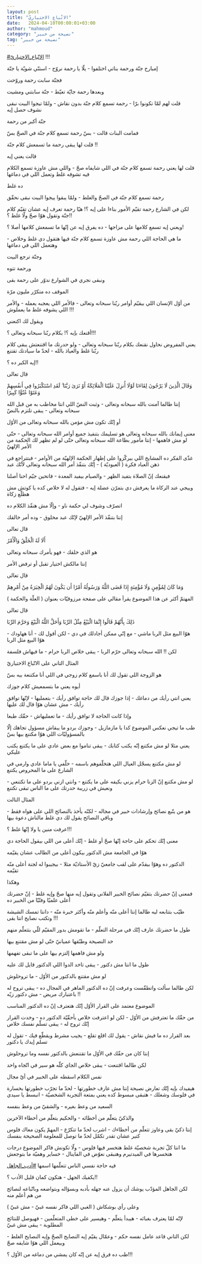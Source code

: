 ```yaml
---
layout: post
title: "الاتّباع الاختياريّ"
date:   2024-04-10T00:00:01+03:00
author: "mahmoud"
category: "نصيحة من خبير"
tag: "نصيحة من خبير"
---
```



[<u>\#الاتّباع\_الاختياريّ</u>](https://www.facebook.com/hashtag/%D8%A7%D9%84%D8%A7%D8%AA%D9%91%D8%A8%D8%A7%D8%B9_%D8%A7%D9%84%D8%A7%D8%AE%D8%AA%D9%8A%D8%A7%D8%B1%D9%8A%D9%91?__eep__=6&__cft__%5b0%5d=AZX9CMkJvAW3YfApNGRGFHR6q6wKmP8C7EtORm0zdufoO1j_zEX8FgFKc_bk6-9IQPhYDo67nlvJOrKWSI_gI0VzEGl7YrtIAdZ2GsgAjRnFaNk2e5Bgcyo8XgxuvMfz_-qYr360kdYY6Rr4Dhd2u4XteY91CobbqDGEzdZZMtZ7oKNB3tbgXJKhDm-kJcMlUw0&__tn__=*NK-R)
!!!




إمبارح جنّة ورحمة بناتي اختلفوا - يلّا يا رحمة نروّح -
استنّي شويّة يا جنّة

فجنّة سابت رحمة وروّحت

وبعدها رحمة جايّة تعيّط - جنّة سابتني ومشيت




قلت لهم لمّا تكونوا برّا - رحمة تسمع كلام جنّة بدون نقاش -
ولمّا تيجوا البيت نبقى نشوف حصل إيه

جنّة أكبر من رحمة




فمامت البنات قالت - بسّ رحمة تسمع كلام جنّة في الصحّ
بسّ

قلت لها يبقى رحمة ما تسمعش كلام جنّة !!




قالت يعني إيه

قلت لها يعني رحمة تسمع كلام جنّة في اللي شايفاه صحّ -
واللي مش عاوزة تسمع الكلام فيه تشوفه غلط وتعمل اللي في دماغها




ده غلط

رحمة تسمع كلام جنّة في الصحّ والغلط - ولمّا يبقوا ييجوا
البيت نبقى نحقّق

لكن في الشارع رحمة تقيّم الأمور بناءا على إيه ؟! هيّا رحمة
تعرف إيه عشان تقيّم كلام جنّة وتقول هوّا صحّ ولّا غلط ؟!!




ويعني إيه تسمع كلامها على مزاجها - ده يفرق إيه عن إنّها
ما تسمعش كلامها أصلا ؟!

ما هي الحاجة اللي رحمة مش عاوزة تسمع كلام جنّة فيها هتقول
دي غلط وخلاص - وهتعمل اللي في دماغها




وجنّة ترجع البيت

ورحمة تتوه

ونبقى نجري في الشوارع ندوّر على رحمة بقى




الموقف ده متكرّر مليون مرّة




من أوّل الإنسان اللي بيقيّم أوامر ربّنا سبحانه وتعالى -
فالأمر اللي يعجبه يعمله - والأمر اللي يشوفه غلط ما يعملوش !!!

ويقول لك اكنعني




أقنعك بإيه ؟! بكلام ربّنا سبحانه وتعالى ؟!!!

يعني المفروض نحاول نقنعك بكلام ربّنا سبحانه وتعالى - ولو
حدرتك ما اقتنعتش يبقى كلام ربّنا غلط والعياذ بالله - لحدّ ما سيادتك
تقتنع

إيه الكبر ده ؟!!




قال تعالى

وَقَالَ الَّذِينَ لَا يَرْجُونَ لِقَاءَنَا لَوْلَا أُنزِلَ عَلَيْنَا الْمَلَائِكَةُ أَوْ
نَرَىٰ رَبَّنَا ۗ لَقَدِ اسْتَكْبَرُوا فِي أَنفُسِهِمْ وَعَتَوْا عُتُوًّا كَبِيرًا




إنتا طالما آمنت بالله سبحانه وتعالى - وثبت النصّ اللي
انتا مخاطب به من قبل الله سبحانه وتعالى - يبقى تلتزم بالنصّ

أو إنّك تكون مش مؤمن بالله سبحانه وتعالى من الأوّل

معنى إيمانك بالله سبحانه وتعالى هو تسليمك بتنفيذ جميع
أوامر الله سبحانه وتعالى - حتّى لو مش فاهمها - إنتا مأمور بطاعة الله
سبحانه وتعالى حتّى لو لم تظهر لك الحكمة من الأمر الإلهيّ




غذّى الفكر ده المشايخ اللي بيركّزوا على إظهار الحكمة
الإلهيّة من الأوامر - فبتتراجع في ذهن العباد فكرة ( العبوديّة ) - إنّك
بتنفّذ أمر الله سبحانه وتعالى لأنّك عبد




فيقنعك إنّ الصلاة بتفيد الظهر - والصيام بيفيد المعدة -
فاتحين جيّم احنا أصلنا

وييجي عند الزكاة ما يعرفش دي بتمرّن عضلة إيه - فتقول له
لا خلاص كده يا كوتش مش هطلّع زكاة

اتصرّف وشوف لي حكمة ناو - وإلّا مش هنفّذ الكلام ده




إنتا بتنفّذ الأمر الإلهيّ لإنّك عبد مخلوق - وده أمر
خالقك

قال تعالى

أَلَا لَهُ الْخَلْقُ وَالْأَمْرُ




هو الذي خلقك - فهو يأمرك سبحانه وتعالى




إنتا مالكش اختيار تقبل أو ترفض الأمر

قال تعالى

وَمَا كَانَ لِمُؤْمِنٍ وَلَا مُؤْمِنَةٍ إِذَا قَضَى اللَّهُ وَرَسُولُهُ أَمْرًا أَن يَكُونَ
لَهُمُ الْخِيَرَةُ مِنْ أَمْرِهِمْ




المهتمّ أكثر عن هذا الموضوع يقرأ مقالي على صفحة مرزوقيّات
بعنوان ( العلّة والحكمة )




قال تعالى

ذَلِكَ بِأَنَّهُمْ قَالُوا إِنَّمَا الْبَيْعُ مِثْلُ الرِّبَا وَأَحَلَّ اللَّهُ الْبَيْعَ
وَحَرَّمَ الرِّبَا




هوّا البيع مثل الربا ماشي - مع إنّي ممكن أجادلك في دي -
لكن أقول لك - أنا ههاودك - هوّا البيع مثل الربا

لكن !! الله سبحانه وتعالى حرّم الربا - يبقى خلاص الربا
حرام - ما فيهاش فلسفة




المثال التاني على الاتّباع الاختياريّ

هو الزوجة اللي تقول لك أنا باسمع كلام زوجي في اللي أنا
مكتنعة بيه بسّ

أيوه يعني ما بتسمعيش كلام جوزك




يعني انتي رأيك من دماغك - إذا جوزك قال لك حاجة توافق
رأيك - بتعمليها - لإنّها توافق رأيك - مش عشان هوّا قال لك عليها

وإذا كانت الحاجة لا توافق رأيك - ما تعمليهاش - حقّك
طبعا




طب ما تيجي نعكس الموضوع كدا يا مازمازيل - وجوزك بردو ما
يبقاش مسؤول تجاهك إلّا بالمسؤوليّات اللي هوّا مكتنع بيها بسّ




يعني مثلا لو مش مكتنع إنّه يكتب كتابك - يبقى تناموا مع
بعض عادي على ما يكتنع يكتب عليكي




لو مش مكتنع يسجّل العيال اللي هتخلّفوهم باسمه - خلّفي يا
ماما عادي وارمي في الشارع على ما المحروص يكتنع




لو مش مكتنع إنّ الزنا حرام يزني بكيفه على ما يكتنع -
وانتي ازني بردو على ما تكتنعي - ونعيش في زريبة حدرتك على ما الناس تبقى
تكتنع




المثال التالت

هو من يتّبع نصائح وإرشادات خبير في مجاله - لكنّه يأخذ
بالنصائح اللي على هواه فقط - وباقي النصائح يقول لك دي غلط مالناش دعوة
بيها

عرفت منين يا ولا إنّها غلط ؟!!!




معنى إنّك تحكم على حاجة إنّها صحّ أو غلط - إنّك أعلى من اللي
بيقول الحاجة دي




هوّا في الجامعة مش الدكتور بيكون أعلى من الطالب عشان
يقيّمه

الدكتور ده وهوّا بيقدّم على لقب جامعيّ زيّ الأستاذيّة مثلا -
بيجيبوا له لجنة أعلى منّه تقيّمه

وهكذا




فمعنى إنّ حضرتك بتقيّم نصائح الخبير الفلاني وتقول إيه منها
صحّ وإيه غلط - إنّ حضرتك أعلى علميّا وفنّيّا من الخبير ده

طيّب بتتابعه ليه طالما إنتا أعلى منّه وأعلم منّه وأكثر خبرة
منّه - دانتا تمسك الشيشة وتكتب نصايح انتا بقى !!!




طول ما حضرتك عارف إنّك في مرحلة التعلّم - ما تقومش بدور
المقيّم للّي بتتعلّم منهم

خد النصيحة وطبّقها عميانيّ حتّى لو مش مقتنع بيها

ولو مش فاهمها إلتزم بيها على ما تبقى تفهمها




طول ما انتا مش دكتور - يبقى تاخد الدوا اللي الدكتور قايل
لك عليه

لو مش مقتنع بالدكتور من الأوّل - ما تروحلوش

لكن طالما سألت واتطقّست وعرفت إنّ ده الدكتور الماهر في
المجال ده - يبقى تروح له باعتبارك مريض - مش دكتور زيّه !!




الموضوع معتمد على القرار الأوّل إنّك هتعترف إنّ ده الدكتور
المناسب

من حقّك ما تعترفش من الأوّل - لكن لو اعترفت خلاص بأحقّيّة
الدكتور ده - وخدت القرار إنّك تروح له - يبقى تسلّم نفسك خلاص

بعد القرار ده ما فيش نقاش - يقول لك اقلع تقلع - يجيب
مشرط ويقطّع فيك - تقول له تسلم إيدك يا دكتور




إنتا كان من حقّك في الأوّل ما تقتنعش بالدكتور نفسه وما
تروحلوش

لكن طالما اقتنعت - يبقى خلاص الجاي كلّه هو سير في اتّجاه
واحد




نفس الكلام اسقطه على الخبير في أيّ مجال




هيفيدك بإيه إنّك تعارض نصيحة إنتا مش عارف خطورتها - لحدّ
ما تجرّب خطورتها بخسارة في فلوسك وشغلك - هتبقى مبسوط كده يعني بمتعة
التجربة الشخصيّة - انبسط يا سيدي




السعيد من وعظ بغيره - والشقيّ من وعظ بنفسه

والذكيّ يتعلّم من أخطائه - والحكيم يتعلّم من أخطاء
الآخرين




إنتا ذكيّ بقى وعاوز تتعلّم من أخطاءك - اشرب لحدّ ما تتكرّع -
المهمّ يكون معاك فلوس كتير عشان تقدر تكمّل لحدّ ما توصل للمعلومة الصحيحة
بنفسك

ما انتا كلّ تجربة شخصيّة غلط هتخسر فيها فلوس - ولّا تكونش
فاكر الموضوع درجات هتخسرها في الميدتيرم وهنبقى نعوّض في الفاينال - خساير
وهميّة ما بتوجعش




فيه حاجة نفسي الناس تتعلّمها اسمها
[<u>\#أدب\_الجاهل</u>](https://www.facebook.com/hashtag/%D8%A3%D8%AF%D8%A8_%D8%A7%D9%84%D8%AC%D8%A7%D9%87%D9%84?__eep__=6&__cft__%5b0%5d=AZX9CMkJvAW3YfApNGRGFHR6q6wKmP8C7EtORm0zdufoO1j_zEX8FgFKc_bk6-9IQPhYDo67nlvJOrKWSI_gI0VzEGl7YrtIAdZ2GsgAjRnFaNk2e5Bgcyo8XgxuvMfz_-qYr360kdYY6Rr4Dhd2u4XteY91CobbqDGEzdZZMtZ7oKNB3tbgXJKhDm-kJcMlUw0&__tn__=*NK-R)

يكفيك الجهل - هتكون كمان قليل الأدب ؟!!

لكن الجاهل المؤدّب يوشك أن يزول عنه جهله بأدبه وبسؤاله
وبتواضعه وباتّباعه لنصائح من هم أعلم منه




وعلى رأي بوشكاش ( الغبي اللي فاكر نفسه غبيّ - مش
غبيّ )

لإنّه لمّا يعترف بغبائه - هيبدأ يتعلّم - وهيسير على خطى
المتعلّمين - فهيوصل للنتائج المطلوبة - يبقى مش غبيّ




لكن التاني قاعد عامل نفسه حكم - وعمّال يقيّم إيه النصايح
الصحّ وإيه النصايح الغلط - وبيعمل اللي هوّا شايفه صحّ

طب ده فرق إيه عن إنّه كان يمشي من دماغه من الأوّل
؟!!!
